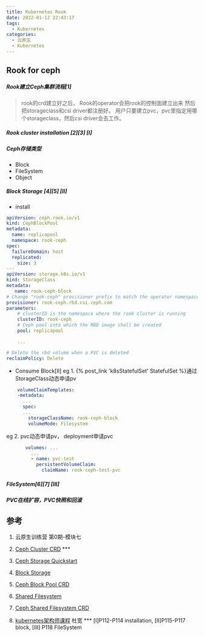 ```yaml
---
title: Kubernetes Rook
date: 2022-01-12 22:43:17
tags:
  - Kubernetes
categories: 
  - 云原生
  - Kubernetes  
---
```


<p></p>
<!-- more -->

## Rook for ceph
#####  Rook建立Ceph集群流程[1]
> rook的crd建立好之后，
> Rook的operator会把rook的控制面建立出来
> 然后把storageclass和csi driver都注册好。
> 用户只要建立pvc，pvc里指定用哪个storageclass，然后csi driver会去工作。

##### Rook cluster installation [2][3] [I]

##### Ceph存储类型
+ Block 
+ FileSystem
+ Object

##### Block Storage [4][5] [II]
+ install
``` yaml
apiVersion: ceph.rook.io/v1
kind: CephBlockPool
metadata:
  name: replicapool
  namespace: rook-ceph
spec:
  failureDomain: host
  replicated:
    size: 3
---
apiVersion: storage.k8s.io/v1
kind: StorageClass
metadata:
   name: rook-ceph-block
# Change "rook-ceph" provisioner prefix to match the operator namespace if needed
provisioner: rook-ceph.rbd.csi.ceph.com
parameters:
    # clusterID is the namespace where the rook cluster is running
    clusterID: rook-ceph
    # Ceph pool into which the RBD image shall be created
    pool: replicapool

    ... 

# Delete the rbd volume when a PVC is deleted
reclaimPolicy: Delete
```

+ Consume Block[II]
eg 1.   {% post_link 'k8sStatefulSet' StatefulSet %}通过StorageClass动态申请pv  
``` yaml
    volumeClaimTemplates:
    -metadata:
      ...
      spec:
      ...
        storageClassName: rook-ceph-block
        volumeMode: Filesystem
```
eg 2. pvc动态申请pv， deployment申请pvc
``` yaml
       volumes: ...
         ...
         - name: pvc-test
           persistentVolumeClaim:
             claimName: rook-ceph-test-pvc
```

##### FileSystem[6][7] [III]

##### PVC在线扩容，PVC快照和回滚

## 参考

1. 云原生训练营 第0期-模块七
2. [Ceph Cluster CRD](https://rook.io/docs/rook/v1.2/ceph-cluster-crd.html) ***
3. [Ceph Storage Quickstart](https://rook.io/docs/rook/v1.2/ceph-quickstart.html)
4. [Block Storage](https://rook.github.io/docs/rook/v1.2/ceph-block.html)
5. [Ceph Block Pool CRD](https://rook.github.io/docs/rook/v1.2/ceph-pool-crd.html#spec)
6. [Shared Filesystem](https://rook.github.io/docs/rook/v1.2/ceph-filesystem.html)
7. [Ceph Shared Filesystem CRD](https://rook.github.io/docs/rook/v1.2/ceph-filesystem-crd.html)

99. [kubernetes架构师课程](https://www.bilibili.com/video/BV16t4y1w7r6?p=111) 杜宽 ***
    [I]P112-P114 installation, [II]P115-P117 block, [III]  P118 FileSystem
